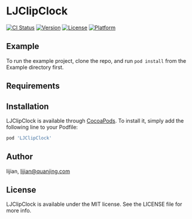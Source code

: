 # LJClipClock

[![CI Status](https://img.shields.io/travis/lijian/LJClipClock.svg?style=flat)](https://travis-ci.org/lijian/LJClipClock)
[![Version](https://img.shields.io/cocoapods/v/LJClipClock.svg?style=flat)](https://cocoapods.org/pods/LJClipClock)
[![License](https://img.shields.io/cocoapods/l/LJClipClock.svg?style=flat)](https://cocoapods.org/pods/LJClipClock)
[![Platform](https://img.shields.io/cocoapods/p/LJClipClock.svg?style=flat)](https://cocoapods.org/pods/LJClipClock)

## Example

To run the example project, clone the repo, and run `pod install` from the Example directory first.

## Requirements

## Installation

LJClipClock is available through [CocoaPods](https://cocoapods.org). To install
it, simply add the following line to your Podfile:

```ruby
pod 'LJClipClock'
```

## Author

lijian, lijian@quanjing.com

## License

LJClipClock is available under the MIT license. See the LICENSE file for more info.
